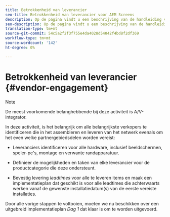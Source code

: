 ```yaml
---
title: Betrokkenheid van leverancier
seo-title: Betrokkenheid van leverancier voor AEM Screens
description: Op de pagina vindt u een beschrijving van de handleiding voor beste praktijken van de leverancier voor AEM Screens
seo-description: Op de pagina vindt u een beschrijving van de handleiding voor beste praktijken van de leverancier voor AEM Screens
translation-type: tm+mt
source-git-commit: 54c5a2f2f3f755e4da4028d54042f4bd8f2df369
workflow-type: tm+mt
source-wordcount: '142'
ht-degree: 0%

---
```



# Betrokkenheid van leverancier {#vendor-engagement}

>[!NOTE]
>De meest voorkomende belanghebbende bij deze activiteit is A/V-integrator.

In deze activiteit, is het belangrijk om alle belangrijkste verkopers te identificeren die in het assembleren en leveren van het netwerk evenals om het even welke partnergebiedsdelen worden vereist:

* Leveranciers identificeren voor alle hardware, inclusief beeldschermen, speler-pc&#39;s, montage en verwante randapparatuur.

* Definieer de mogelijkheden en taken van elke leverancier voor de productcategorie die deze ondersteunt.

* Bevestig levering *leadtimes* voor alle te leveren items en maak een implementatieplan dat geschikt is voor alle leadtimes die achterwaarts werken vanaf de gewenste installatiedatum(s) van de eerste vereiste installaties.

Door alle vorige stappen te voltooien, moeten we nu beschikken over een uitgebreid implementatieplan *Dag 1* dat klaar is om te worden uitgevoerd.
